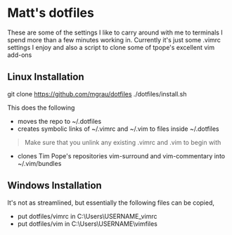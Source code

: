 # Matt's dotfiles

These are some of the settings I like to carry around with me to terminals I spend more than a few minutes working in. Currently it's just some .vimrc settings I enjoy and also a script to clone some of tpope's excellent vim add-ons

## Linux Installation
git clone https://github.com/mgrau/dotfiles
./dotfiles/install.sh

This does the following
* moves the repo to ~/.dotfiles
* creates symbolic links of ~/.vimrc and ~/.vim to files inside ~/.dotfiles
> Make sure that you unlink any existing .vimrc and .vim to begin with
* clones Tim Pope's repositories vim-surround and vim-commentary into ~/.vim/bundles


## Windows Installation
It's not as streamlined, but essentially the following files can be copied,
* put dotfiles/vimrc in C:\Users\USERNAME\_vimrc
* put dotfiles/vim in C:\Users\USERNAME\vimfiles
